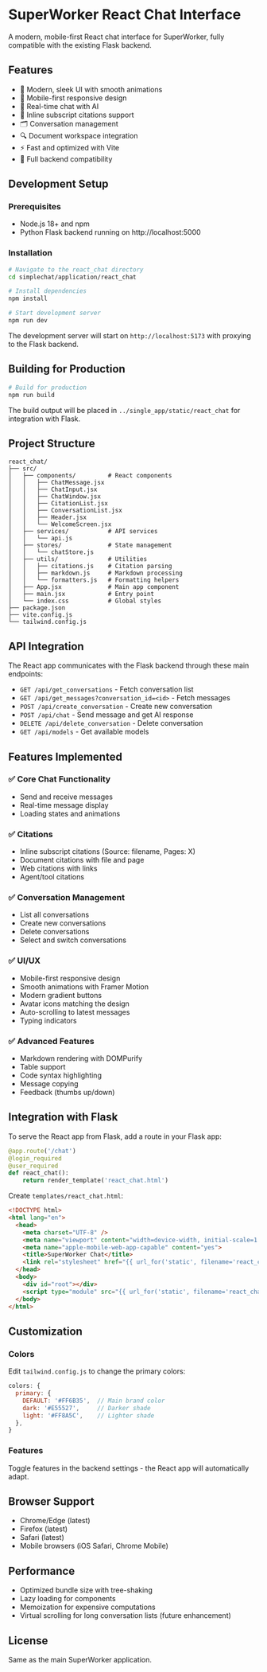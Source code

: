 # SuperWorker React Chat Interface

A modern, mobile-first React chat interface for SuperWorker, fully compatible with the existing Flask backend.

## Features

- 🎨 Modern, sleek UI with smooth animations
- 📱 Mobile-first responsive design
- 💬 Real-time chat with AI
- 📝 Inline subscript citations support
- 🗂️ Conversation management
- 🔍 Document workspace integration
- ⚡ Fast and optimized with Vite
- 🎯 Full backend compatibility

## Development Setup

### Prerequisites

- Node.js 18+ and npm
- Python Flask backend running on http://localhost:5000

### Installation

```bash
# Navigate to the react_chat directory
cd simplechat/application/react_chat

# Install dependencies
npm install

# Start development server
npm run dev
```

The development server will start on `http://localhost:5173` with proxying to the Flask backend.

## Building for Production

```bash
# Build for production
npm run build
```

The build output will be placed in `../single_app/static/react_chat` for integration with Flask.

## Project Structure

```
react_chat/
├── src/
│   ├── components/         # React components
│   │   ├── ChatMessage.jsx
│   │   ├── ChatInput.jsx
│   │   ├── ChatWindow.jsx
│   │   ├── CitationList.jsx
│   │   ├── ConversationList.jsx
│   │   ├── Header.jsx
│   │   └── WelcomeScreen.jsx
│   ├── services/           # API services
│   │   └── api.js
│   ├── stores/             # State management
│   │   └── chatStore.js
│   ├── utils/              # Utilities
│   │   ├── citations.js    # Citation parsing
│   │   ├── markdown.js     # Markdown processing
│   │   └── formatters.js   # Formatting helpers
│   ├── App.jsx             # Main app component
│   ├── main.jsx            # Entry point
│   └── index.css           # Global styles
├── package.json
├── vite.config.js
└── tailwind.config.js
```

## API Integration

The React app communicates with the Flask backend through these main endpoints:

- `GET /api/get_conversations` - Fetch conversation list
- `GET /api/get_messages?conversation_id=<id>` - Fetch messages
- `POST /api/create_conversation` - Create new conversation
- `POST /api/chat` - Send message and get AI response
- `DELETE /api/delete_conversation` - Delete conversation
- `GET /api/models` - Get available models

## Features Implemented

### ✅ Core Chat Functionality
- Send and receive messages
- Real-time message display
- Loading states and animations

### ✅ Citations
- Inline subscript citations (Source: filename, Pages: X)
- Document citations with file and page
- Web citations with links
- Agent/tool citations

### ✅ Conversation Management
- List all conversations
- Create new conversations
- Delete conversations
- Select and switch conversations

### ✅ UI/UX
- Mobile-first responsive design
- Smooth animations with Framer Motion
- Modern gradient buttons
- Avatar icons matching the design
- Auto-scrolling to latest messages
- Typing indicators

### ✅ Advanced Features
- Markdown rendering with DOMPurify
- Table support
- Code syntax highlighting
- Message copying
- Feedback (thumbs up/down)

## Integration with Flask

To serve the React app from Flask, add a route in your Flask app:

```python
@app.route('/chat')
@login_required
@user_required
def react_chat():
    return render_template('react_chat.html')
```

Create `templates/react_chat.html`:

```html
<!DOCTYPE html>
<html lang="en">
  <head>
    <meta charset="UTF-8" />
    <meta name="viewport" content="width=device-width, initial-scale=1.0, maximum-scale=1.0, user-scalable=no" />
    <meta name="apple-mobile-web-app-capable" content="yes">
    <title>SuperWorker Chat</title>
    <link rel="stylesheet" href="{{ url_for('static', filename='react_chat/assets/index.css') }}">
  </head>
  <body>
    <div id="root"></div>
    <script type="module" src="{{ url_for('static', filename='react_chat/assets/index.js') }}"></script>
  </body>
</html>
```

## Customization

### Colors

Edit `tailwind.config.js` to change the primary colors:

```javascript
colors: {
  primary: {
    DEFAULT: '#FF6B35',  // Main brand color
    dark: '#E55527',     // Darker shade
    light: '#FF8A5C',    // Lighter shade
  },
}
```

### Features

Toggle features in the backend settings - the React app will automatically adapt.

## Browser Support

- Chrome/Edge (latest)
- Firefox (latest)
- Safari (latest)
- Mobile browsers (iOS Safari, Chrome Mobile)

## Performance

- Optimized bundle size with tree-shaking
- Lazy loading for components
- Memoization for expensive computations
- Virtual scrolling for long conversation lists (future enhancement)

## License

Same as the main SuperWorker application.



















